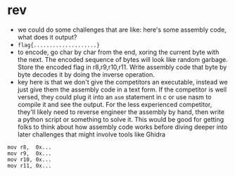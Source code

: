 # rev

- we could do some challenges that are like: here's some assembly code, what does it output?
- `flag{....................}`
- to encode, go char by char from the end, xoring the current byte with the next. The encoded sequence of bytes will look like random garbage. Store the encoded flag in r8,r9,r10,r11. Write assembly code that byte by byte decodes it by doing the inverse operation.
- key here is that we don't give the competitors an executable, instead we just give them the assembly code in a text form. If the competitor is well versed, they could plug it into an `asm` statement in c or use nasm to compile it and see the output. For the less experienced competitor, they'll likely need to reverse engineer the assembly by hand, then write a python script or something to solve it. This would be good for getting folks to think about how assembly code works before diving deeper into later challenges that might involve tools like Ghidra
```assembly
mov r8,  0x...
mov r9,  0x...
mov r10, 0x...
mov r11, 0x...
```
